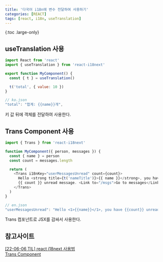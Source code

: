 ```yaml
---
title: '다국어 i18n에 변수 전달하여 사용하기'
categories: [REACT]
tags: [react, i18n, useTranslation]
---
```


{:toc .large-only}

## useTranslation 사용

```js
import React from 'react'
import { useTranslation } from 'react-i18next'

export function MyComponent() {
  const { t } = useTranslation()

  t('total', { value: 10 })
}
```

```js
// ko.json
"total": "합계: {{name}}개",
```

키 값 뒤에 객체를 전달하여 사용한다.

## Trans Component 사용

```js
import { Trans } from 'react-i18next'

function MyComponent({ person, messages }) {
  const { name } = person
  const count = messages.length

  return (
    <Trans i18nKey="userMessagesUnread" count={count}>
      Hello <strong title={t('nameTitle')}>{{ name }}</strong>, you have{' '}
      {{ count }} unread message. <Link to="/msgs">Go to messages</Link>.
    </Trans>
  )
}
```

```js
// en.json
"userMessagesUnread": "Hello <1>{{name}}</1>, you have {{count}} unread message. <5>Go to message</5>.",
```

Trans 컴포넌트로 JSX를 감싸서 사용한다.

## 참고사이트

[[22-06-06 TIL] react i18next 사용법](https://velog.io/@eunbani/reacti18next-%EC%82%AC%EC%9A%A9%EB%B2%95)<br/>
[Trans Component](https://react.i18next.com/latest/trans-component)
